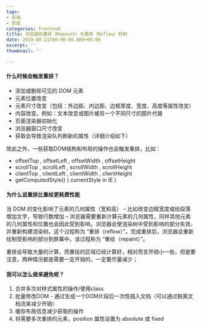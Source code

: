 ```yaml
---
tags:
- 前端
- 性能
categories: Frontend
title: 浏览器的重绘（Repaint）与重排（Reflow）机制
date: 2019-08-21T00:00:00.000+08:00
excerpt: ''
thumbnail: ''

---
```

#### 什么时候会触发重排？

- 添加或删除可见的 DOM 元素
- 元素位置改变
- 元素尺寸改变（包括：外边距、内边距、边框厚度、宽度、高度等属性改变）
- 内容改变。例如：文本改变或图片被另一个不同尺寸的图片代替
- 页面渲染器初始化
- 浏览器窗口尺寸改变
- 获取会导致渲染队列刷新的属性（详细介绍如下）

除此之外，一些获取DOM结构和布局的操作也会触发重排，比如：
* offsetTop , offsetLeft , offsetWidth , offsetHeight
* scrollTop , scrollLeft , scrollWidth , scrollHeight
* clientTop , clientLeft , clientWidth , clientHeight
* getComputedStyle() ( currentStyle in IE )

#### 为什么说重排比重绘更耗费性能

当 DOM 的变化影响了元素的几何属性（宽和高） – 比如改变边框宽度或给段落增加文字，导致行数增加 – 浏览器需要重新计算元素的几何属性，同样其他元素的几何属性和位置也会因此受到影响。浏览器会使渲染树中受到影响的部分失效，并重新构建渲染树。这个过程称为 “重排（reflow）”。完成重排后，浏览器会重新绘制受影响的部分到屏幕中，该过程称为 “重绘（repaint）”。

重排会导致大量的计算，而重绘的区域已经计算好，相对而言开销小一些，但是要注意，两种情况都是需要一定开销的，一定要尽量减少；

#### 我可以怎么做来避免呢？
1. 合并多次对样式属性的操作/使用class
2. 批量修改DOM - 通过生成一个DOM片段后一次性插入文档（可以通过脱离文档流来减少开销）
3. 缓存布局信息减少获取的操作
4. 将需要多次重排的元素，position 属性设置为 absolute 或 fixed